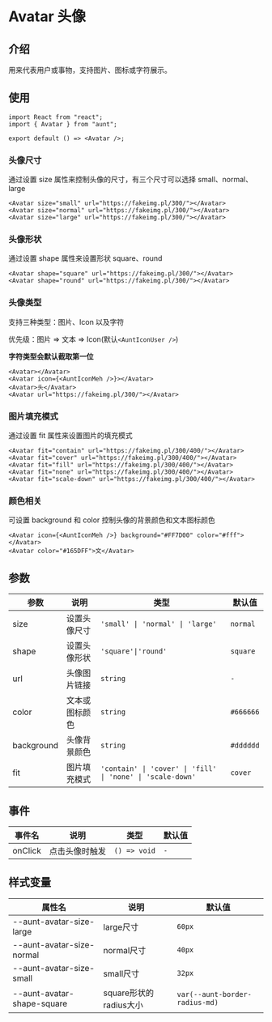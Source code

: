 # Avatar 头像
<code hidden="hidden" src="./demos/demo.tsx"></code>

## 介绍
用来代表用户或事物，支持图片、图标或字符展示。

## 使用
```tsx
import React from "react";
import { Avatar } from "aunt";

export default () => <Avatar />;
```
### 头像尺寸
通过设置 size 属性来控制头像的尺寸，有三个尺寸可以选择 small、normal、large
```tsx
<Avatar size="small" url="https://fakeimg.pl/300/"></Avatar>
<Avatar size="normal" url="https://fakeimg.pl/300/"></Avatar>
<Avatar size="large" url="https://fakeimg.pl/300/"></Avatar>
```
### 头像形状
通过设置 shape 属性来设置形状 square、round
```tsx
<Avatar shape="square" url="https://fakeimg.pl/300/"></Avatar>
<Avatar shape="round" url="https://fakeimg.pl/300/"></Avatar>
```
### 头像类型
支持三种类型：图片、Icon 以及字符

优先级：图片 => 文本 => Icon(默认`<AuntIconUser />`)

**字符类型会默认截取第一位**
```tsx
<Avatar></Avatar>
<Avatar icon={<AuntIconMeh />}></Avatar>
<Avatar>头</Avatar>
<Avatar url="https://fakeimg.pl/300/"></Avatar>
```
### 图片填充模式
通过设置 fit 属性来设置图片的填充模式
```tsx
<Avatar fit="contain" url="https://fakeimg.pl/300/400/"></Avatar>
<Avatar fit="cover" url="https://fakeimg.pl/300/400/"></Avatar>
<Avatar fit="fill" url="https://fakeimg.pl/300/400/"></Avatar>
<Avatar fit="none" url="https://fakeimg.pl/300/400/"></Avatar>
<Avatar fit="scale-down" url="https://fakeimg.pl/300/400/"></Avatar>
```
### 颜色相关
可设置 background 和 color 控制头像的背景颜色和文本图标颜色
```tsx
<Avatar icon={<AuntIconMeh />} background="#FF7D00" color="#fff"></Avatar>
<Avatar color="#165DFF">文</Avatar>
```

## 参数
| 参数 | 说明 |  类型 |默认值 |
| ---- | ---- | ---- | ------ |
| size |   设置头像尺寸   |       `'small' \| 'normal' \| 'large'`    |`normal`   |
| shape | 设置头像形状 |  ` 'square'\|'round' `  |`square` | 
| url | 头像图片链接 | `string` |  `-`  | 
| color | 文本或图标颜色 |   `string`  |`#666666`   |
| background | 头像背景颜色 |   `string` |`#dddddd`  |
| fit | 图片填充模式 | `'contain' \| 'cover' \| 'fill' \| 'none' \| 'scale-down'` |`cover` | 

## 事件
| 事件名 | 说明 |  类型 |默认值 |
| ---- | ---- | ---- | ------ |
|onClick|点击头像时触发|  `() => void` |`-` |

## 样式变量
| 属性名 | 说明 | 默认值 |
| ---- | ---- | ---- |
| --aunt-avatar-size-large | large尺寸 | `60px` |
| --aunt-avatar-size-normal | normal尺寸 | `40px` |
| --aunt-avatar-size-small | small尺寸 | `32px` |
| --aunt-avatar-shape-square | square形状的radius大小 | `var(--aunt-border-radius-md)` |


